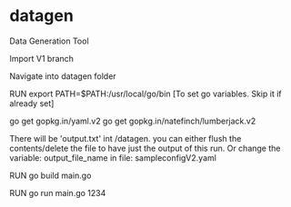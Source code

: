 # datagen
Data Generation Tool

Import V1 branch 

Navigate into datagen folder

RUN export PATH=$PATH:/usr/local/go/bin [To set go variables. Skip it if already set]

go get gopkg.in/yaml.v2
go get gopkg.in/natefinch/lumberjack.v2

There will be 'output.txt' int /datagen. you can either flush the contents/delete the file to have just the output of this run. Or change the variable: output_file_name in file: sampleconfigV2.yaml

RUN go build main.go

RUN go run main.go
1234
